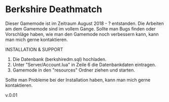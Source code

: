 # Berkshire Deathmatch

Dieser Gamemode ist im Zeitraum August 2018 - ? entstanden. Die Arbeiten am dem Gamemode sind im vollem Gange. Sollte man Bugs finden oder Vorschläge haben, wie man den Gamemode noch verbessern kann, kann man mich gerne kontaktieren.

INSTALLATION & SUPPORT
1. Die Datenbank (berkshiredm.sql) hochladen.
2. Unter "Server/Account.lua" in Zeile 6 die Datenbankdaten eintragen.
3. Gamemode in den "resources" Ordner ziehen und starten.

Sollte man Probleme bei der Installation haben, kann man mich gerne kontaktieren.

v.0.01
